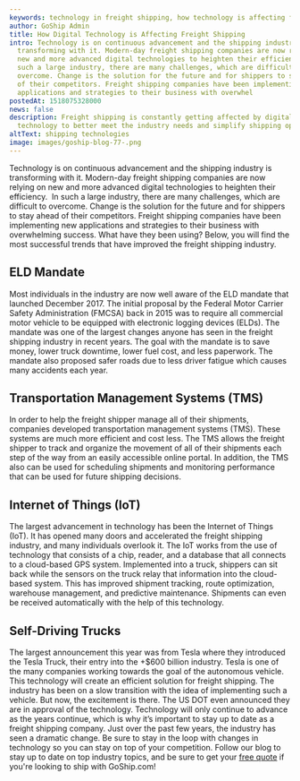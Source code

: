```yaml
---
keywords: technology in freight shipping, how technology is affecting freight shipping
author: GoShip Admin
title: How Digital Technology is Affecting Freight Shipping
intro: Technology is on continuous advancement and the shipping industry is
  transforming with it. Modern-day freight shipping companies are now relying on
  new and more advanced digital technologies to heighten their efficiency.  In
  such a large industry, there are many challenges, which are difficult to
  overcome. Change is the solution for the future and for shippers to stay ahead
  of their competitors. Freight shipping companies have been implementing new
  applications and strategies to their business with overwhel
postedAt: 1518075328000
news: false
description: Freight shipping is constantly getting affected by digital
  technology to better meet the industry needs and simplify shipping operations.
altText: shipping technologies
image: images/goship-blog-77-.png
---
```

Technology is on continuous advancement and the shipping industry is transforming with it. Modern-day freight shipping companies are now relying on new and more advanced digital technologies to heighten their efficiency.  In such a large industry, there are many challenges, which are difficult to overcome. Change is the solution for the future and for shippers to stay ahead of their competitors. Freight shipping companies have been implementing new applications and strategies to their business with overwhelming success. What have they been using? Below, you will find the most successful trends that have improved the freight shipping industry.

ELD Mandate
-----------

Most individuals in the industry are now well aware of the ELD mandate that launched December 2017. The initial proposal by the Federal Motor Carrier Safety Administration (FMCSA) back in 2015 was to require all commercial motor vehicle to be equipped with electronic logging devices (ELDs). The mandate was one of the largest changes anyone has seen in the freight shipping industry in recent years. The goal with the mandate is to save money, lower truck downtime, lower fuel cost, and less paperwork. The mandate also proposed safer roads due to less driver fatigue which causes many accidents each year.

Transportation Management Systems (TMS)
---------------------------------------

In order to help the freight shipper manage all of their shipments, companies developed transportation management systems (TMS). These systems are much more efficient and cost less. The TMS allows the freight shipper to track and organize the movement of all of their shipments each step of the way from an easily accessible online portal. In addition, the TMS also can be used for scheduling shipments and monitoring performance that can be used for future shipping decisions.

Internet of Things (IoT)
------------------------

The largest advancement in technology has been the Internet of Things (IoT). It has opened many doors and accelerated the freight shipping industry, and many individuals overlook it. The IoT works from the use of technology that consists of a chip, reader, and a database that all connects to a cloud-based GPS system. Implemented into a truck, shippers can sit back while the sensors on the truck relay that information into the cloud-based system. This has improved shipment tracking, route optimization, warehouse management, and predictive maintenance. Shipments can even be received automatically with the help of this technology.

Self-Driving Trucks
-------------------

The largest announcement this year was from Tesla where they introduced the Tesla Truck, their entry into the +$600 billion industry. Tesla is one of the many companies working towards the goal of the autonomous vehicle. This technology will create an efficient solution for freight shipping. The industry has been on a slow transition with the idea of implementing such a vehicle. But now, the excitement is there. The US DOT even announced they are in approval of the technology. Technology will only continue to advance as the years continue, which is why it’s important to stay up to date as a freight shipping company. Just over the past few years, the industry has seen a dramatic change. Be sure to stay in the loop with changes in technology so you can stay on top of your competition. Follow our blog to stay up to date on top industry topics, and be sure to get your [free quote](http://app.goship.com/#/wizard) if you're looking to ship with GoShip.com!
